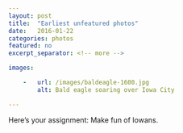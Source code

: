 ```yaml
---
layout: post
title:  "Earliest unfeatured photos"
date:   2016-01-22
categories: photos
featured: no
excerpt_separator: <!-- more -->

images:

    -   url: /images/baldeagle-1600.jpg
        alt: Bald eagle soaring over Iowa City

---
```


Here’s your assignment: Make fun of Iowans.